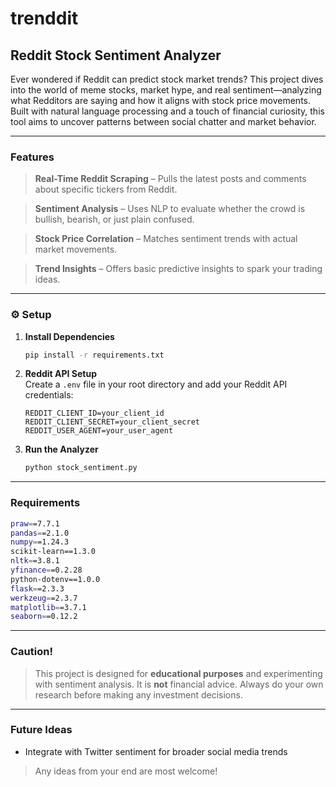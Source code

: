 # trenddit

## Reddit Stock Sentiment Analyzer

Ever wondered if Reddit can predict stock market trends? This project dives into the world of meme stocks, market hype, and real sentiment—analyzing what Redditors are saying and how it aligns with stock price movements. Built with natural language processing and a touch of financial curiosity, this tool aims to uncover patterns between social chatter and market behavior.

---

### Features

> **Real-Time Reddit Scraping** – Pulls the latest posts and comments about specific tickers from Reddit.

> **Sentiment Analysis** – Uses NLP to evaluate whether the crowd is bullish, bearish, or just plain confused.

> **Stock Price Correlation** – Matches sentiment trends with actual market movements.

> **Trend Insights** – Offers basic predictive insights to spark your trading ideas.

---

### ⚙️ Setup

1. **Install Dependencies**  
   ```bash
   pip install -r requirements.txt
   ```

2. **Reddit API Setup**  
   Create a `.env` file in your root directory and add your Reddit API credentials:
   ```env
   REDDIT_CLIENT_ID=your_client_id
   REDDIT_CLIENT_SECRET=your_client_secret
   REDDIT_USER_AGENT=your_user_agent
   ```

3. **Run the Analyzer**  
   ```bash
   python stock_sentiment.py
   ```
---

### Requirements

```bash
praw==7.7.1
pandas==2.1.0
numpy==1.24.3
scikit-learn==1.3.0
nltk==3.8.1
yfinance==0.2.28
python-dotenv==1.0.0
flask==2.3.3
werkzeug==2.3.7
matplotlib==3.7.1
seaborn==0.12.2 
```

---

### Caution!

> This project is designed for **educational purposes** and experimenting with sentiment analysis. It is **not** financial advice. Always do your own research before making any investment decisions.

---

### Future Ideas

- Integrate with Twitter sentiment for broader social media trends  
> Any ideas from your end are most welcome!
